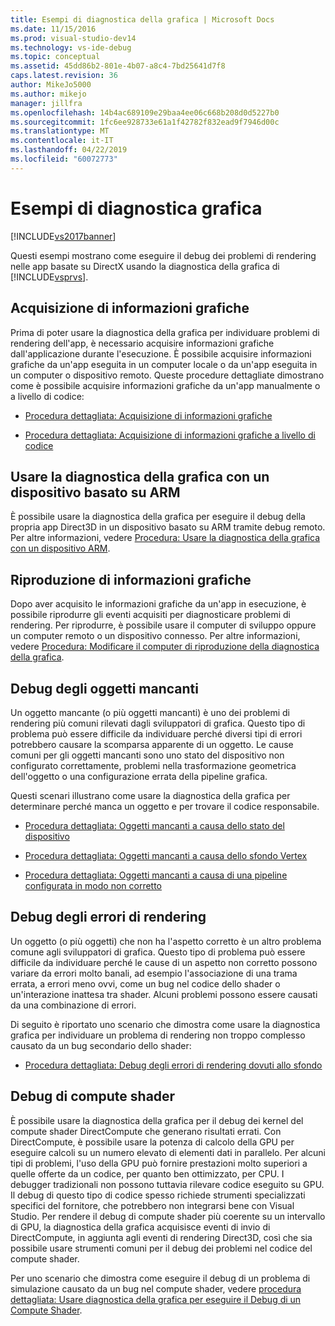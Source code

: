 ```yaml
---
title: Esempi di diagnostica della grafica | Microsoft Docs
ms.date: 11/15/2016
ms.prod: visual-studio-dev14
ms.technology: vs-ide-debug
ms.topic: conceptual
ms.assetid: 45dd86b2-801e-4b07-a8c4-7bd25641d7f8
caps.latest.revision: 36
author: MikeJo5000
ms.author: mikejo
manager: jillfra
ms.openlocfilehash: 14b4ac689109e29baa4ee06c668b208d0d5227b0
ms.sourcegitcommit: 1fc6ee928733e61a1f42782f832ead9f7946d00c
ms.translationtype: MT
ms.contentlocale: it-IT
ms.lasthandoff: 04/22/2019
ms.locfileid: "60072773"
---
```

# <a name="graphics-diagnostics-examples"></a>Esempi di diagnostica grafica
[!INCLUDE[vs2017banner](../includes/vs2017banner.md)]

Questi esempi mostrano come eseguire il debug dei problemi di rendering nelle app basate su DirectX usando la diagnostica della grafica di [!INCLUDE[vsprvs](../includes/vsprvs-md.md)].  
  
## <a name="capturing-graphics-information"></a>Acquisizione di informazioni grafiche  
 Prima di poter usare la diagnostica della grafica per individuare problemi di rendering dell'app, è necessario acquisire informazioni grafiche dall'applicazione durante l'esecuzione. È possibile acquisire informazioni grafiche da un'app eseguita in un computer locale o da un'app eseguita in un computer o dispositivo remoto. Queste procedure dettagliate dimostrano come è possibile acquisire informazioni grafiche da un'app manualmente o a livello di codice:  
  
- [Procedura dettagliata: Acquisizione di informazioni grafiche](../debugger/walkthrough-capturing-graphics-information.md)  
  
- [Procedura dettagliata: Acquisizione di informazioni grafiche a livello di codice](../debugger/walkthrough-capturing-graphics-information-programmatically.md)  
  
## <a name="use-graphics-diagnostics-with-an-arm-based-device"></a>Usare la diagnostica della grafica con un dispositivo basato su ARM  
 È possibile usare la diagnostica della grafica per eseguire il debug della propria app Direct3D in un dispositivo basato su ARM tramite debug remoto. Per altre informazioni, vedere [Procedura: Usare la diagnostica della grafica con un dispositivo ARM](../debugger/how-to-use-graphics-diagnostics-with-an-arm-device.md).  
  
## <a name="playing-back-graphics-information"></a>Riproduzione di informazioni grafiche  
 Dopo aver acquisito le informazioni grafiche da un'app in esecuzione, è possibile riprodurre gli eventi acquisiti per diagnosticare problemi di rendering. Per riprodurre, è possibile usare il computer di sviluppo oppure un computer remoto o un dispositivo connesso. Per altre informazioni, vedere [Procedura: Modificare il computer di riproduzione della diagnostica della grafica](../debugger/how-to-change-the-graphics-diagnostics-playback-machine.md).  
  
## <a name="debugging-missing-objects"></a>Debug degli oggetti mancanti  
 Un oggetto mancante (o più oggetti mancanti) è uno dei problemi di rendering più comuni rilevati dagli sviluppatori di grafica. Questo tipo di problema può essere difficile da individuare perché diversi tipi di errori potrebbero causare la scomparsa apparente di un oggetto. Le cause comuni per gli oggetti mancanti sono uno stato del dispositivo non configurato correttamente, problemi nella trasformazione geometrica dell'oggetto o una configurazione errata della pipeline grafica.  
  
 Questi scenari illustrano come usare la diagnostica della grafica per determinare perché manca un oggetto e per trovare il codice responsabile.  
  
- [Procedura dettagliata: Oggetti mancanti a causa dello stato del dispositivo](../debugger/walkthrough-missing-objects-due-to-device-state.md)  
  
- [Procedura dettagliata: Oggetti mancanti a causa dello sfondo Vertex](../debugger/walkthrough-missing-objects-due-to-vertex-shading.md)  
  
- [Procedura dettagliata: Oggetti mancanti a causa di una pipeline configurata in modo non corretto](../debugger/walkthrough-missing-objects-due-to-misconfigured-pipeline.md)  
  
## <a name="debugging-rendering-errors"></a>Debug degli errori di rendering  
 Un oggetto (o più oggetti) che non ha l'aspetto corretto è un altro problema comune agli sviluppatori di grafica. Questo tipo di problema può essere difficile da individuare perché le cause di un aspetto non corretto possono variare da errori molto banali, ad esempio l'associazione di una trama errata, a errori meno ovvi, come un bug nel codice dello shader o un'interazione inattesa tra shader. Alcuni problemi possono essere causati da una combinazione di errori.  
  
 Di seguito è riportato uno scenario che dimostra come usare la diagnostica grafica per individuare un problema di rendering non troppo complesso causato da un bug secondario dello shader:  
  
- [Procedura dettagliata: Debug degli errori di rendering dovuti allo sfondo](../debugger/walkthrough-debugging-rendering-errors-due-to-shading.md)  
  
## <a name="debugging-compute-shaders"></a>Debug di compute shader  
 È possibile usare la diagnostica della grafica per il debug dei kernel del compute shader DirectCompute che generano risultati errati. Con DirectCompute, è possibile usare la potenza di calcolo della GPU per eseguire calcoli su un numero elevato di elementi dati in parallelo. Per alcuni tipi di problemi, l'uso della GPU può fornire prestazioni molto superiori a quelle offerte da un codice, per quanto ben ottimizzato, per CPU. I debugger tradizionali non possono tuttavia rilevare codice eseguito su GPU. Il debug di questo tipo di codice spesso richiede strumenti specializzati specifici del fornitore, che potrebbero non integrarsi bene con Visual Studio. Per rendere il debug di compute shader più coerente su un intervallo di GPU, la diagnostica della grafica acquisisce eventi di invio di DirectCompute, in aggiunta agli eventi di rendering Direct3D, così che sia possibile usare strumenti comuni per il debug dei problemi nel codice del compute shader.  
  
 Per uno scenario che dimostra come eseguire il debug di un problema di simulazione causato da un bug nel compute shader, vedere [procedura dettagliata: Usare diagnostica della grafica per eseguire il Debug di un Compute Shader](../debugger/walkthrough-using-graphics-diagnostics-to-debug-a-compute-shader.md).
